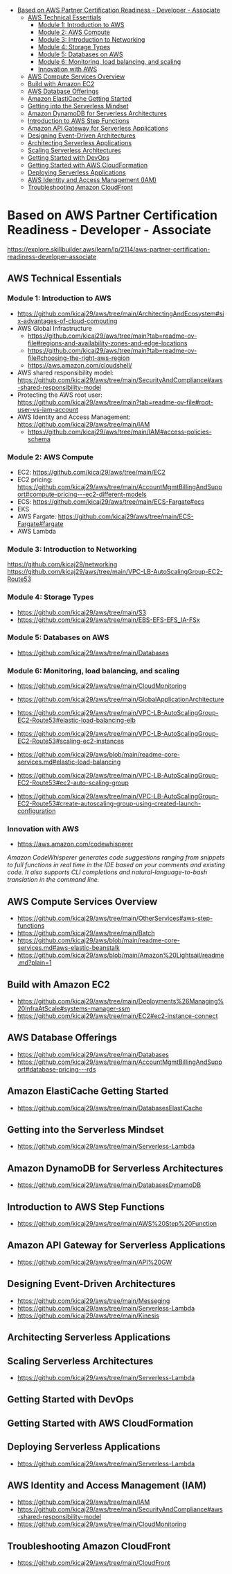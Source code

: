 - [Based on AWS Partner Certification Readiness - Developer - Associate](#based-on-aws-partner-certification-readiness---developer---associate)
  - [AWS Technical Essentials](#aws-technical-essentials)
    - [Module 1: Introduction to AWS](#module-1-introduction-to-aws)
    - [Module 2: AWS Compute](#module-2-aws-compute)
    - [Module 3: Introduction to Networking](#module-3-introduction-to-networking)
    - [Module 4: Storage Types](#module-4-storage-types)
    - [Module 5: Databases on AWS](#module-5-databases-on-aws)
    - [Module 6: Monitoring, load balancing, and scaling](#module-6-monitoring-load-balancing-and-scaling)
    - [Innovation with AWS](#innovation-with-aws)
  - [AWS Compute Services Overview](#aws-compute-services-overview)
  - [Build with Amazon EC2](#build-with-amazon-ec2)
  - [AWS Database Offerings](#aws-database-offerings)
  - [Amazon ElastiCache Getting Started](#amazon-elasticache-getting-started)
  - [Getting into the Serverless Mindset](#getting-into-the-serverless-mindset)
  - [Amazon DynamoDB for Serverless Architectures](#amazon-dynamodb-for-serverless-architectures)
  - [Introduction to AWS Step Functions](#introduction-to-aws-step-functions)
  - [Amazon API Gateway for Serverless Applications](#amazon-api-gateway-for-serverless-applications)
  - [Designing Event-Driven Architectures](#designing-event-driven-architectures)
  - [Architecting Serverless Applications](#architecting-serverless-applications)
  - [Scaling Serverless Architectures](#scaling-serverless-architectures)
  - [Getting Started with DevOps](#getting-started-with-devops)
  - [Getting Started with AWS CloudFormation](#getting-started-with-aws-cloudformation)
  - [Deploying Serverless Applications](#deploying-serverless-applications)
  - [AWS Identity and Access Management (IAM)](#aws-identity-and-access-management-iam)
  - [Troubleshooting Amazon CloudFront](#troubleshooting-amazon-cloudfront)

# Based on AWS Partner Certification Readiness - Developer - Associate

https://explore.skillbuilder.aws/learn/lp/2114/aws-partner-certification-readiness-developer-associate

## AWS Technical Essentials

### Module 1: Introduction to AWS

* https://github.com/kicaj29/aws/tree/main/ArchitectingAndEcosystem#six-advantages-of-cloud-computing
* AWS Global Infrastructure
  * https://github.com/kicaj29/aws/tree/main?tab=readme-ov-file#regions-and-availability-zones-and-edge-locations
  * https://github.com/kicaj29/aws/tree/main?tab=readme-ov-file#choosing-the-right-aws-region
  * https://aws.amazon.com/cloudshell/
* AWS shared responsibility model: https://github.com/kicaj29/aws/tree/main/SecurityAndCompliance#aws-shared-responsibility-model
* Protecting the AWS root user: https://github.com/kicaj29/aws/tree/main?tab=readme-ov-file#root-user-vs-iam-account
* AWS Identity and Access Management: https://github.com/kicaj29/aws/tree/main/IAM
  * https://github.com/kicaj29/aws/tree/main/IAM#access-policies-schema

### Module 2: AWS Compute

* EC2: https://github.com/kicaj29/aws/tree/main/EC2
* EC2 pricing: https://github.com/kicaj29/aws/tree/main/AccountMgmtBillingAndSupport#compute-pricing---ec2-different-models
* ECS: https://github.com/kicaj29/aws/tree/main/ECS-Fargate#ecs
* EKS
* AWS Fargate: https://github.com/kicaj29/aws/tree/main/ECS-Fargate#fargate
* AWS Lambda

### Module 3: Introduction to Networking

https://github.com/kicaj29/networking   
https://github.com/kicaj29/aws/tree/main/VPC-LB-AutoScalingGroup-EC2-Route53

### Module 4: Storage Types

* https://github.com/kicaj29/aws/tree/main/S3   
* https://github.com/kicaj29/aws/tree/main/EBS-EFS-EFS_IA-FSx   

### Module 5: Databases on AWS

* https://github.com/kicaj29/aws/tree/main/Databases

### Module 6: Monitoring, load balancing, and scaling

* https://github.com/kicaj29/aws/tree/main/CloudMonitoring   

* https://github.com/kicaj29/aws/tree/main/GlobalApplicationArchitecture

* https://github.com/kicaj29/aws/tree/main/VPC-LB-AutoScalingGroup-EC2-Route53#elastic-load-balancing-elb
* https://github.com/kicaj29/aws/tree/main/VPC-LB-AutoScalingGroup-EC2-Route53#scaling-ec2-instances   
* https://github.com/kicaj29/aws/blob/main/readme-core-services.md#elastic-load-balancing   
  
* https://github.com/kicaj29/aws/tree/main/VPC-LB-AutoScalingGroup-EC2-Route53#ec2-auto-scaling-group
* https://github.com/kicaj29/aws/tree/main/VPC-LB-AutoScalingGroup-EC2-Route53#create-autoscaling-group-using-created-launch-configuration

### Innovation with AWS

* https://aws.amazon.com/codewhisperer

*Amazon CodeWhisperer generates code suggestions ranging from snippets to full functions in real time in the IDE based on your comments and existing code. It also supports CLI completions and natural-language-to-bash translation in the command line.*

## AWS Compute Services Overview

* https://github.com/kicaj29/aws/tree/main/OtherServices#aws-step-functions
* https://github.com/kicaj29/aws/tree/main/Batch
* https://github.com/kicaj29/aws/blob/main/readme-core-services.md#aws-elastic-beanstalk
* https://github.com/kicaj29/aws/blob/main/Amazon%20Lightsail/readme.md?plain=1

## Build with Amazon EC2

* https://github.com/kicaj29/aws/tree/main/Deployments%26Managing%20InfraAtScale#systems-manager-ssm
* https://github.com/kicaj29/aws/tree/main/EC2#ec2-instance-connect

## AWS Database Offerings

* https://github.com/kicaj29/aws/tree/main/Databases
* https://github.com/kicaj29/aws/tree/main/AccountMgmtBillingAndSupport#database-pricing---rds

## Amazon ElastiCache Getting Started

* https://github.com/kicaj29/aws/tree/main/DatabasesElastiCache

## Getting into the Serverless Mindset

* https://github.com/kicaj29/aws/tree/main/Serverless-Lambda

## Amazon DynamoDB for Serverless Architectures

* https://github.com/kicaj29/aws/tree/main/DatabasesDynamoDB

## Introduction to AWS Step Functions

* https://github.com/kicaj29/aws/tree/main/AWS%20Step%20Function

## Amazon API Gateway for Serverless Applications

* https://github.com/kicaj29/aws/tree/main/API%20GW

## Designing Event-Driven Architectures

* https://github.com/kicaj29/aws/tree/main/Messeging
* https://github.com/kicaj29/aws/tree/main/Serverless-Lambda
* https://github.com/kicaj29/aws/tree/main/Kinesis

## Architecting Serverless Applications

## Scaling Serverless Architectures

* https://github.com/kicaj29/aws/tree/main/Serverless-Lambda

## Getting Started with DevOps 

## Getting Started with AWS CloudFormation

## Deploying Serverless Applications

* https://github.com/kicaj29/aws/tree/main/Serverless-Lambda

## AWS Identity and Access Management (IAM)

* https://github.com/kicaj29/aws/tree/main/IAM
* https://github.com/kicaj29/aws/tree/main/SecurityAndCompliance#aws-shared-responsibility-model
* https://github.com/kicaj29/aws/tree/main/CloudMonitoring

## Troubleshooting Amazon CloudFront

* https://github.com/kicaj29/aws/tree/main/CloudFront